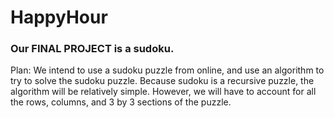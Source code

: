 # HappyHour

### Our FINAL PROJECT is a sudoku.

Plan:
We intend to use a sudoku puzzle from online, and use an algorithm to try to 
solve the sudoku puzzle. Because sudoku is a recursive puzzle, the algorithm 
will be relatively simple. However, we will have to account for all the rows,
columns, and 3 by 3 sections of the puzzle.
